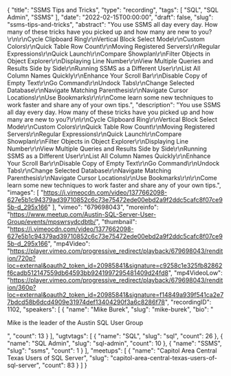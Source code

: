 {
  "title": "SSMS Tips and Tricks",
  "type": "recording",
  "tags": [
    "SQL",
    "SQL Admin",
    "SSMS"
  ],
  "date": "2022-02-15T00:00:00",
  "draft": false,
  "slug": "ssms-tips-and-tricks",
  "abstract": "You use SSMS all day every day. How many of these tricks have you picked up and how many are new to you?\r\n\r\nCycle Clipboard Ring\r\nVertical Block Select Mode\r\nCustom Colors\r\nQuick Table Row Count\r\nMoving Registered Servers\r\nRegular Expressions\r\nQuick Launch\r\nCompare Showplan\r\nFilter Objects in Object Explorer\r\nDisplaying Line Number\r\nView Multiple Queries and Results Side by Side\r\nRunning SSMS as a Different User\r\nList All Column Names Quickly\r\nEnhance Your Scroll Bar\r\nDisable Copy of Empty Text\r\nGo Command\r\nUndock Tabs\r\nChange Selected Database\r\nNavigate Matching Parenthesis\r\nNavigate Cursor Locations\r\nUse Bookmarks\r\n\r\nCome learn some new techniques to work faster and share any of your own tips.",
  "description": "You use SSMS all day every day. How many of these tricks have you picked up and how many are new to you?\r\n\r\nCycle Clipboard Ring\r\nVertical Block Select Mode\r\nCustom Colors\r\nQuick Table Row Count\r\nMoving Registered Servers\r\nRegular Expressions\r\nQuick Launch\r\nCompare Showplan\r\nFilter Objects in Object Explorer\r\nDisplaying Line Number\r\nView Multiple Queries and Results Side by Side\r\nRunning SSMS as a Different User\r\nList All Column Names Quickly\r\nEnhance Your Scroll Bar\r\nDisable Copy of Empty Text\r\nGo Command\r\nUndock Tabs\r\nChange Selected Database\r\nNavigate Matching Parenthesis\r\nNavigate Cursor Locations\r\nUse Bookmarks\r\n\r\nCome learn some new techniques to work faster and share any of your own tips.",
  "images": [
    "https://i.vimeocdn.com/video/1377662098-627e5b1c94379ad39710852c6c73e75472ede00ebd2a9f2ddc5cafc8f07ce95b-d_295x166"
  ],
  "vimeo": "679698043",
  "moreinfo": "https://www.meetup.com/Austin-SQL-Server-User-Group/events/mpswrsydcdbtb/",
  "thumbnail": "https://i.vimeocdn.com/video/1377662098-627e5b1c94379ad39710852c6c73e75472ede00ebd2a9f2ddc5cafc8f07ce95b-d_295x166",
  "mp4Video": "https://player.vimeo.com/progressive_redirect/playback/679698043/rendition/720p?loc=external&oauth2_token_id=20985841&signature=c9258c1e325fb82862f6cadb512147559db64593bb9241997295481409d24fd8",
  "mp4VideoLow": "https://player.vimeo.com/progressive_redirect/playback/679698043/rendition/360p?loc=external&oauth2_token_id=20985841&signature=f14849a939f541ca2e77bdcd58b6dcd4909e31974def13404290f3a6c8286f78",
  "recordingID": 1102,
  "speakers": [
    {
      "name": "Mike Burek",
      "slug": "mike-burek",
      "bio": "<p>Mike is the leader of the Austin SQL User Group</p>",
      "count": 13
    }
  ],
  "ugtvtags": [
    {
      "name": "SQL",
      "slug": "sql",
      "count": 26
    },
    {
      "name": "SQL Admin",
      "slug": "sql-admin",
      "count": 10
    },
    {
      "name": "SSMS",
      "slug": "ssms",
      "count": 1
    }
  ],
  "meetups": [
    {
      "name": "Capitol Area Central Texas Users of SQL Server",
      "slug": "capitol-area-central-texas-users-of-sql-server",
      "count": 83
    }
  ]
}